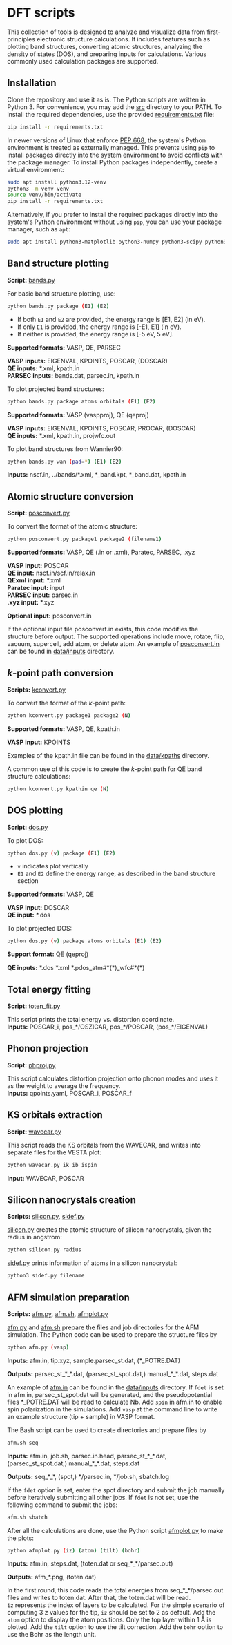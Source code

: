 # DFT scripts

This collection of tools is designed to analyze and visualize data from first-principles electronic structure calculations. It includes features such as plotting band structures, converting atomic structures, analyzing the density of states (DOS), and preparing inputs for calculations. Various commonly used calculation packages are supported.

## Installation
Clone the repository and use it as is. The Python scripts are written in Python 3. For convenience, you may add the [src](src) directory to your PATH. To install the required dependencies, use the provided [requirements.txt](requirements.txt) file:
```bash
pip install -r requirements.txt
```

In newer versions of Linux that enforce [PEP 668](https://peps.python.org/pep-0668/), the system's Python environment is treated as externally managed. This prevents using `pip` to install packages directly into the system environment to avoid conflicts with the package manager. To install Python packages independently, create a virtual environment:
```bash
sudo apt install python3.12-venv
python3 -m venv venv
source venv/bin/activate
pip install -r requirements.txt
```

Alternatively, if you prefer to install the required packages directly into the system's Python environment without using `pip`, you can use your package manager, such as `apt`:
```bash
sudo apt install python3-matplotlib python3-numpy python3-scipy python3-yaml
```

## Band structure plotting
**Script:** [bands.py](src/bands.py)  

For basic band structure plotting, use:  
```bash
python bands.py package (E1) (E2)
```
* If both `E1` and `E2` are provided, the energy range is [E1, E2] (in eV).  
* If only `E1` is provided, the energy range is [-E1, E1] (in eV).  
* If neither is provided, the energy range is [-5 eV, 5 eV].  

**Supported formats:** VASP, QE, PARSEC  

**VASP inputs:** EIGENVAL, KPOINTS, POSCAR, (DOSCAR)  
**QE inputs:** \*.xml, kpath.in  
**PARSEC inputs:** bands.dat, parsec.in, kpath.in

To plot projected band structures:  
```bash
python bands.py package atoms orbitals (E1) (E2)
```
**Supported formats:** VASP (vaspproj), QE (qeproj)  

**VASP inputs:** EIGENVAL, KPOINTS, POSCAR, PROCAR, (DOSCAR)  
**QE inputs:** \*.xml, kpath.in, projwfc.out

To plot band structures from Wannier90:  
```bash
python bands.py wan (pad=*) (E1) (E2)
```
**Inputs:** nscf.in, ../bands/\*.xml, \*\_band.kpt, \*\_band.dat, kpath.in

## Atomic structure conversion
**Script:** [posconvert.py](src/posconvert.py)  

To convert the format of the atomic structure:  
```bash
python posconvert.py package1 package2 (filename1)
```
**Supported formats:** VASP, QE (.in or .xml), Paratec, PARSEC, .xyz  

**VASP input:** POSCAR  
**QE input:** nscf.in/scf.in/relax.in  
**QExml input:** \*.xml  
**Paratec input:** input  
**PARSEC input:** parsec.in  
**.xyz input:** \*.xyz  

**Optional input:** posconvert.in  

If the optional input file posconvert.in exists, this code modifies the structure before output. The supported operations include move, rotate, flip, vacuum, supercell, add atom, or delete atom. An example of [posconvert.in](data/inputs/posconvert.in) can be found in [data/inputs](data/inputs) directory.

## *k*-point path conversion  
**Scripts:** [kconvert.py](src/kconvert.py)

To convert the format of the *k*-point path:  
```bash
python kconvert.py package1 package2 (N)
```
**Supported formats:** VASP, QE, kpath.in

**VASP input:** KPOINTS  

Examples of the kpath.in file can be found in the [data/kpaths](data/kpaths) directory.

A common use of this code is to create the *k*-point path for QE band structure calculations:  
```bash
python kconvert.py kpathin qe (N)
```

## DOS plotting
**Script:** [dos.py](src/dos.py)  

To plot DOS:  
```bash
python dos.py (v) package (E1) (E2)
```
* `v` indicates plot vertically   
* `E1` and `E2` define the energy range, as described in the band structure section

**Supported formats:** VASP, QE  

**VASP input:** DOSCAR  
**QE input:** \*.dos

To plot projected DOS:  
```bash
python dos.py (v) package atoms orbitals (E1) (E2)
```
**Support format:** QE (qeproj)  

**QE inputs:** \*.dos \*.xml \*.pdos\_atm#\*(\*)\_wfc#\*(\*)

## Total energy fitting
**Script:** [toten\_fit.py](src/toten_fit.py)  

This script prints the total energy vs. distortion coordinate.  
**Inputs:** POSCAR\_i, pos\_\*/OSZICAR, pos\_\*/POSCAR, (pos\_\*/EIGENVAL)

## Phonon projection
**Script:** [phproj.py](src/phproj.py)

This script calculates distortion projection onto phonon modes and uses it as the weight to average the frequency.  
**Inputs:** qpoints.yaml, POSCAR\_i, POSCAR\_f

## KS orbitals extraction
**Script:** [wavecar.py](src/wavecar.py)

This script reads the KS orbitals from the WAVECAR, and writes into separate files for the VESTA plot:  
```bash
python wavecar.py ik ib ispin
```
**Input:** WAVECAR, POSCAR

## Silicon nanocrystals creation
**Scripts:** [silicon.py](src/silicon.py), [sidef.py](src/sidef.py)

[silicon.py](src/silicon.py) creates the atomic structure of silicon nanocrystals, given the radius in angstrom:  
```bash
python silicon.py radius
```

[sidef.py](src/sidef.py) prints information of atoms in a silicon nanocrystal:
```bash
python3 sidef.py filename
```

## AFM simulation preparation
**Scripts:** [afm.py](src/afm.py), [afm.sh](src/afm.sh), [afmplot.py](src/afmplot.py)

[afm.py](src/afm.py) and [afm.sh](src/afm.sh) prepare the files and job directories for the AFM simulation. The Python code can be used to prepare the structure files by
```bash
python afm.py (vasp)
```

**Inputs:** afm.in, tip.xyz, sample.parsec\_st.dat, (\*\_POTRE.DAT)  

**Outputs:** parsec\_st\_\*\_\*.dat, (parsec\_st\_spot.dat,) manual\_\*\_\*.dat, steps.dat  

An example of [afm.in](data/inputs/afm.in) can be found in the [data/inputs](data/inputs) directory. If `fdet` is set in afm.in, parsec\_st\_spot.dat will be generated, and the pseudopotential files \*\_POTRE.DAT will be read to calculate Nb. Add `spin` in afm.in to enable spin polarization in the simulations. Add `vasp` at the command line to write an example structure (tip + sample) in VASP format.  

The Bash script can be used to create directories and prepare files by
```bash
afm.sh seq 
```

**Inputs:** afm.in, job.sh, parsec.in.head, parsec\_st\_\*\_\*.dat, (parsec\_st\_spot.dat,) manual\_\*\_\*.dat, steps.dat  

**Outputs:** seq\_\*\_\*, (spot,) \*/parsec.in, \*/job.sh, sbatch.log  

If the `fdet` option is set, enter the spot directory and submit the job manually before iteratively submitting all other jobs. If `fdet` is not set, use the following command to submit the jobs:
```bash
afm.sh sbatch
```

After all the calculations are done, use the Python script [afmplot.py](src/afmplot.py) to make the plots:  
```bash
python afmplot.py (iz) (atom) (tilt) (bohr)
```

**Inputs:** afm.in, steps.dat, (toten.dat or seq\_\*\_\*/parsec.out)  

**Outputs:** afm\_\*.png, (toten.dat)  

In the first round, this code reads the total energies from seq\_\*\_\*/parsec.out files and writes to toten.dat. After that, the toten.dat will be read.  
`iz` represents the index of layers to be calculated. For the simple scenario of computing 3 z values for the tip, `iz` should be set to 2 as default. Add the `atom` option to display the atom positions. Only the top layer within 1 Å is plotted. Add the `tilt` option to use the tilt correction. Add the `bohr` option to use the Bohr as the length unit.  
